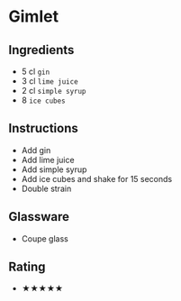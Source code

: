 # Gimlet

## Ingredients
- 5 cl `gin`
- 3 cl `lime juice`
- 2 cl `simple syrup`
- 8 `ice cubes`

## Instructions
- Add gin
- Add lime juice
- Add simple syrup
- Add ice cubes and shake for 15 seconds
- Double strain

## Glassware
- Coupe glass

## Rating
- ★★★★★